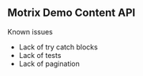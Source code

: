 ## Motrix Demo Content API


Known issues
- Lack of try catch blocks
- Lack of tests
- Lack of pagination
